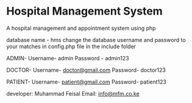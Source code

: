# Hospital Management System
 A hospital management and appointment system using php

database name - hms
change the database username and password to your matches in config.php file in the include folder

ADMIN-	Username- admin
	Password - admin123

DOCTOR-	Username- doctor@gmail.com
	Password- doctor123

PATIENT- Username- patient@gmail.com
	 Password- patient123

developer: Muhammad Feisal
	Email: info@mfm.co.ke

